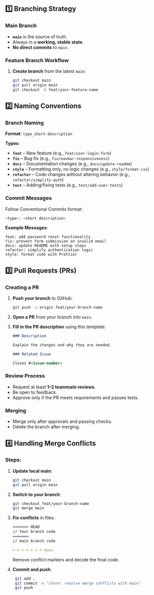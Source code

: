 ## 1️⃣ Branching Strategy

### Main Branch

-   **`main`** is the source of truth.
-   Always in a **working, stable state**.
-   **No direct commits** to `main`.

### Feature Branch Workflow

1. **Create branch** from the latest `main`:
    ```bash
    git checkout main
    git pull origin main
    git checkout -b feat/your-feature-name
    ```

## 2️⃣ Naming Conventions

### Branch Naming

**Format**: `type_short-description`

**Types**:

-   **`feat`** – New feature (e.g., `feat/user-login-form`)
-   **`fix`** – Bug fix (e.g., `fix/navbar-responsiveness`)
-   **`docs`** – Documentation changes (e.g., `docs/update-readme`)
-   **`style`** – Formatting only, no logic changes (e.g., `style/format-css`)
-   **`refactor`** – Code changes without altering behavior (e.g., `refactor/simplify-auth`)
-   **`test`** – Adding/fixing tests (e.g., `test/add-user-tests`)

### Commit Messages

Follow Conventional Commits format:

```bash
<type>: <short description>
```

**Example Messages**:

```
feat: add password reset functionality
fix: prevent form submission on invalid email
docs: update README with setup steps
refactor: simplify authentication logic
style: format code with Prettier
```

## 3️⃣ Pull Requests (PRs)

### Creating a PR

1. **Push your branch** to GitHub:

    ```bash
    git push -u origin feat/your-branch-name
    ```

2. **Open a PR** from your branch into `main`.

3. **Fill in the PR description** using this template:

    ```markdown
    ### Description

    Explain the changes and why they are needed.

    ### Related Issue

    Closes #<issue-number>
    ```

### Review Process

-   Request at least **1–2 teammate reviews**.
-   Be open to feedback.
-   Approve only if the PR meets requirements and passes tests.

### Merging

-   Merge only after approvals and passing checks.
-   Delete the branch after merging.

## 4️⃣ Handling Merge Conflicts

### Steps:

1. **Update local main**:

    ```bash
    git checkout main
    git pull origin main
    ```

2. **Switch to your branch**:

    ```bash
    git checkout feat/your-branch-name
    git merge main
    ```

3. **Fix conflicts** in files:

    ```markdown
    <<<<<<< HEAD
    // Your branch code
    =======
    // main branch code

    > > > > > > > main
    ```

    Remove conflict markers and decide the final code.

4. **Commit and push**:
    ```bash
     git add .
     git commit -m "chore: resolve merge conflicts with main"
     git push
    ```
